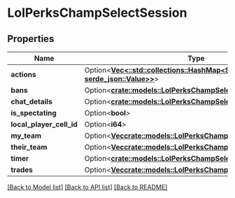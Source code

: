 # LolPerksChampSelectSession

## Properties

Name | Type | Description | Notes
------------ | ------------- | ------------- | -------------
**actions** | Option<[**Vec<::std::collections::HashMap<String, serde_json::Value>>**](map.md)> |  | [optional]
**bans** | Option<[**crate::models::LolPerksChampSelectBannedChampions**](LolPerksChampSelectBannedChampions.md)> |  | [optional]
**chat_details** | Option<[**crate::models::LolPerksChampSelectChatRoomDetails**](LolPerksChampSelectChatRoomDetails.md)> |  | [optional]
**is_spectating** | Option<**bool**> |  | [optional]
**local_player_cell_id** | Option<**i64**> |  | [optional]
**my_team** | Option<[**Vec<crate::models::LolPerksChampSelectPlayerSelection>**](LolPerksChampSelectPlayerSelection.md)> |  | [optional]
**their_team** | Option<[**Vec<crate::models::LolPerksChampSelectPlayerSelection>**](LolPerksChampSelectPlayerSelection.md)> |  | [optional]
**timer** | Option<[**crate::models::LolPerksChampSelectTimer**](LolPerksChampSelectTimer.md)> |  | [optional]
**trades** | Option<[**Vec<crate::models::LolPerksChampSelectTradeContract>**](LolPerksChampSelectTradeContract.md)> |  | [optional]

[[Back to Model list]](../README.md#documentation-for-models) [[Back to API list]](../README.md#documentation-for-api-endpoints) [[Back to README]](../README.md)


